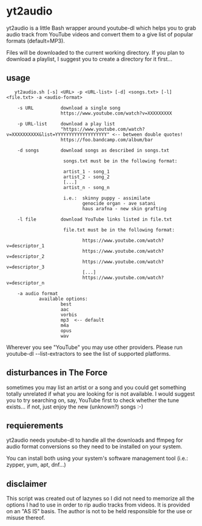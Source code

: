 # yt2audio

yt2audio is a little Bash wrapper around youtube-dl which helps you to grab audio track from YouTube videos and convert them to a give list of popular formats (default=MP3).<p>
Files will be downloaded to the current working directory. If you plan to download a playlist, I suggest you to create a directory for it first...<p>

## usage
       yt2audio.sh [-s] <URL> -p <URL-list> [-d] <songs.txt> [-l] <file.txt> -a <audio-format>

        -s URL          download a single song
                        https://www.youtube.com/watch?v=XXXXXXXXX

        -p URL-list     download a play list
                        "https://www.youtube.com/watch?v=XXXXXXXXXX&list=YYYYYYYYYYYYYYYYYYY" <-- between double quotes!
                        https://foo.bandcamp.com/album/bar

        -d songs        download songs as described in songs.txt
    
                         songs.txt must be in the following format:

                         artist_1 - song_1
                         artist_2 - song_2
                         [...]
                         artist_n - song_n

                         i.e.:  skinny puppy - assimilate
                                genocide organ - ave satani
                                haus arafna - new skin grafting

        -l file         download YouTube links listed in file.txt
    
                         file.txt must be in the following format:
                         
                                https://www.youtube.com/watch?v=descriptor_1
                                https://www.youtube.com/watch?v=descriptor_2
                                https://www.youtube.com/watch?v=descriptor_3
                                [...]
                                https://www.youtube.com/watch?v=descriptor_n

        -a audio format
                available options: 
                        best
                        aac
                        vorbis
                        mp3  <-- default
                        m4a
                        opus
                        wav


Wherever you see "YouTube" you may use other providers. Please run youtube-dl --list-extractors to see the list of supported platforms.

## disturbances in The Force
sometimes you may list an artist or a song and you could get something totally unrelated if what you are looking for is not available. I would suggest you to try searching on, say, YouTube first to check whether the tune exists... if not, just enjoy the new (unknown?) songs :-)

## requierements
yt2audio needs youtube-dl to handle all the downloads and ffmpeg for audio format conversions so they need to be installed on your system.<p>
You can install both using your system's software management tool (i.e.: zypper, yum, apt, dnf...)<p>

## disclaimer
This script was created out of lazynes so I did not need to memorize all the options I had to use in order to rip audio tracks from videos. It is provided on an "AS IS" basis. The author is not to be held responsible for the use or misuse thereof.
